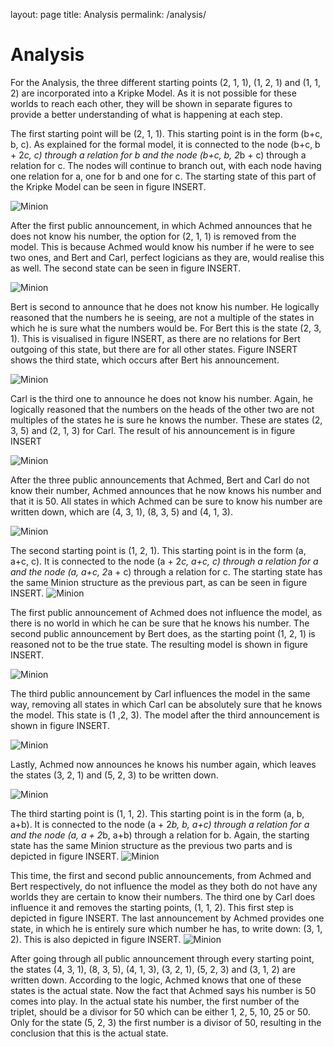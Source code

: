 layout: page
title: Analysis
permalink: /analysis/

# Analysis
For the Analysis, the three different starting points (2, 1, 1), (1, 2, 1) and (1, 1, 2) are incorporated into a Kripke Model. As it is not possible for these worlds to reach each other, they will be shown in separate figures to provide a better understanding of what is happening at each step. 

The first starting point will be (2, 1, 1). This starting point is in the form (b+c, b, c). As explained for the formal model, it is connected to the node (b+c, b + 2*c, c) through a relation for b and the node (b+c, b, 2*b + c) through a relation for c. 
The nodes will continue to branch out, with each node having one relation for a, one for b and one for c. The starting state of this part of the Kripke Model can be seen in figure INSERT.

![Minion](https://github.com/DCKoster/DCKoster.github.io/tree/main/assets/1_1.png)


After the first public announcement, in which Achmed announces that he does not know his number, the option for (2, 1, 1) is removed from the model. This is because Achmed would know his number if he were to see two ones, and Bert and Carl, perfect logicians as they are, would realise this as well. The second state can be seen in figure INSERT. 

![Minion](https://guides.github.com/assets/1_2.png)

Bert is second to announce that he does not know his number. He logically reasoned that the numbers he is seeing, are not a multiple of the states in which he is sure what the numbers would be. For Bert this is the state (2, 3, 1). This is visualised in figure INSERT, as there are no relations for Bert outgoing of this state, but there are for all other states. Figure INSERT shows the third state, which occurs after Bert his announcement. 

![Minion](https://guides.github.com/assets/1_3.png)

Carl is the third one to announce he does not know his number. Again, he logically reasoned that the numbers on the heads of the other two are not multiples of the states he is sure he knows the number. These are states (2, 3, 5) and (2, 1, 3) for Carl. The result of his announcement is in figure INSERT

![Minion](https://guides.github.com/assets/1_4.png)

After the three public announcements that Achmed, Bert and Carl do not know their number, Achmed announces that he now knows his number and that it is 50. All states in which Achmed can be sure to know his number are written down, which are (4, 3, 1), (8, 3, 5) and (4, 1, 3). 

![Minion](https://guides.github.com/assets/1_5.png)

The second starting point is (1, 2, 1). This starting point is in the form (a, a+c, c). It is connected to the node (a + 2*c, a+c, c) through a relation for a and the node (a, a+c, 2*a + c) through a relation for c. The starting state has the same Minion structure as the previous part, as can be seen in figure INSERT. 
![Minion](https://guides.github.com/assets/2_1.png)

The first public announcement of Achmed does not influence the model, as there is no world in which he can be sure that he knows his number. The second public announcement by Bert does, as the starting point (1, 2, 1) is reasoned not to be the true state. The resulting model is shown in figure INSERT. 

![Minion](https://guides.github.com/assets/2_2.png)

The third public announcement by Carl influences the model in the same way, removing all states in which Carl can be absolutely sure that he knows the model. This state is (1 ,2, 3). The model after the third announcement is shown in figure INSERT. 

![Minion](https://guides.github.com/assets/2_3.png)

Lastly, Achmed now announces he knows his number again, which leaves the states (3, 2, 1) and (5, 2, 3) to be written down. 

![Minion](https://guides.github.com/assets/2_4.png)

The third starting point is (1, 1, 2). This starting point is in the form (a, b, a+b). It is connected to the node (a + 2*b, b, a+c) through a relation for a and the node (a, a + 2*b, a+b) through a relation for b. Again, the starting state has the same Minion structure as the previous two parts and is depicted in figure INSERT. 
![Minion](https://guides.github.com/assets/3_1.png)

This time, the first and second public announcements, from Achmed and Bert respectively, do not influence the model as they both do not have any worlds they are certain to know their numbers. The third one by Carl does influence it and removes the starting points, (1, 1, 2). This first step is depicted in figure INSERT. The last announcement by Achmed provides one state, in which he is entirely sure which number he has, to write down: (3, 1, 2). This is also depicted in figure INSERT. 
![Minion](https://guides.github.com/assets/3_3.png)




After going through all public announcement through every starting point, the states  (4, 3, 1), (8, 3, 5), (4, 1, 3), (3, 2, 1), (5, 2, 3) and (3, 1, 2) are written down. According to the logic, Achmed knows that one of these states is the actual state. Now the fact that Achmed says his number is 50 comes into play. In the actual state his number, the first number of the triplet, should be a divisor for 50 which can be either 1, 2, 5, 10, 25 or 50. Only for the state (5, 2, 3) the first number is a divisor of 50, resulting in the conclusion that this is the actual state. 
